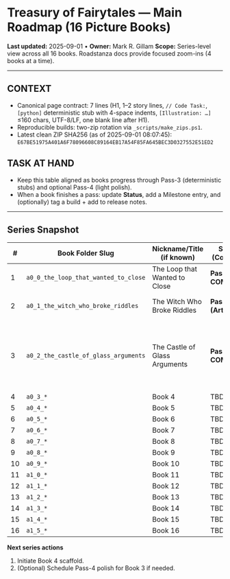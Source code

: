 # Treasury of Fairytales — Main Roadmap (16 Picture Books)

**Last updated:** 2025-09-01 • **Owner:** Mark R. Gillam
**Scope:** Series-level view across all 16 books. Roadstanza docs provide focused zoom-ins (4 books at a time).

---

## CONTEXT
- Canonical page contract: 7 lines (H1, 1–2 story lines, `// Code Task:`, `[python]` deterministic stub with 4-space indents, `[Illustration: …]` ≤160 chars, UTF-8/LF, one blank line after H1).
- Reproducible builds: two-zip rotation via `_scripts/make_zips.ps1`.
- Latest clean ZIP SHA256 (as of 2025-09-01 08:07:45):
  `E67BE51975A401A6F78096608C89164EB17A54F85FA645BEC3D0327552E51ED2`

## TASK AT HAND
- Keep this table aligned as books progress through Pass-3 (deterministic stubs) and optional Pass-4 (light polish).
- When a book finishes a pass: update **Status**, add a Milestone entry, and (optionally) tag a build + add to release notes.

---

## Series Snapshot

| # | Book Folder Slug                                | Nickname/Title (if known)             | Status (Contract)     | Notes         |
|---|-------------------------------------------------|---------------------------------------|-----------------------|---------------|
| 1 | `a0_0_the_loop_that_wanted_to_close`            | The Loop that Wanted to Close         | **Pass-4 COMPLETE**   | Optional Art pass open |
| 2 | `a0_1_the_witch_who_broke_riddles`              | The Witch Who Broke Riddles           | **Pass-5 (Art v0.1)** | P1–P5 baseline complete |
| 3 | `a0_2_the_castle_of_glass_arguments`            | The Castle of Glass Arguments         | **Pass-3 COMPLETE**   | P01–P32 contract-clean; lint/stub/build green; zips confirmed; Pass-4 optional/TBD |
| 4 | `a0_3_*`                                        | Book 4                                | TBD                   |               |
| 5 | `a0_4_*`                                        | Book 5                                | TBD                   |               |
| 6 | `a0_5_*`                                        | Book 6                                | TBD                   |               |
| 7 | `a0_6_*`                                        | Book 7                                | TBD                   |               |
| 8 | `a0_7_*`                                        | Book 8                                | TBD                   |               |
| 9 | `a0_8_*`                                        | Book 9                                | TBD                   |               |
|10 | `a0_9_*`                                        | Book 10                               | TBD                   |               |
|11 | `a1_0_*`                                        | Book 11                               | TBD                   |               |
|12 | `a1_1_*`                                        | Book 12                               | TBD                   |               |
|13 | `a1_2_*`                                        | Book 13                               | TBD                   |               |
|14 | `a1_3_*`                                        | Book 14                               | TBD                   |               |
|15 | `a1_4_*`                                        | Book 15                               | TBD                   |               |
|16 | `a1_5_*`                                        | Book 16                               | TBD                   |               |

**Next series actions**

1) Initiate Book 4 scaffold.
2) (Optional) Schedule Pass-4 polish for Book 3 if needed.
